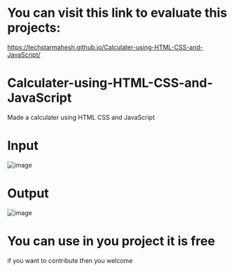# You can visit this link to evaluate this projects: 
https://techstarmahesh.github.io/Calculater-using-HTML-CSS-and-JavaScript/

# Calculater-using-HTML-CSS-and-JavaScript
Made a calculater using HTML CSS and JavaScript
# Input
![image](https://user-images.githubusercontent.com/46925955/166147300-f737c97b-80cf-4b48-867d-04e66936ac42.png)
# Output
![image](https://user-images.githubusercontent.com/46925955/166147330-50a2ee2f-d9af-4cc5-b4ba-096ad2d62dbd.png)
# You can use in you project it is free
if you want to contribute then you welcome 
